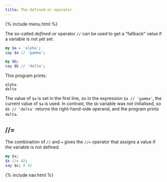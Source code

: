 ```yaml
---
title: The defined-or operator
---
```


{% include menu.html %}

The so-called _defined-or_ operator `//` can be used to get a "fallback" value if a variable is not yet set.

```raku
my $a = 'alpha';
say $a // 'gamma';

my $b;
say $b // 'delta';
```

This program prints:

```
alpha
delta
```

The value of `$a` is set in the first line, so in the expression `$a // 'gamma'`, the current value of `$a` is used. In contrast, the `$b` variable was not initialised, so `$b // 'delta'` returns the right-hand-side operand, and the program prints `delta`.

## //=

The combination of `//` and `=` gives the `//=` operator that assigns a value if the variable is not defined.

```raku
my $x;
$x //= 42;
say $x; # 42
```

{% include nav.html %}
